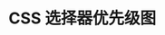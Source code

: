# CSS 选择器优先级图

<ZoomImg src="https://cdn.jsdelivr.net/gh/zhixiangyao/CDN/images/css/css-selector.png" style="margin: 10px; border-radius: 5px;" />

